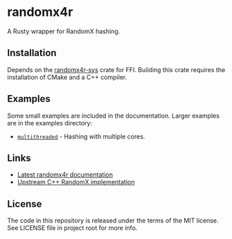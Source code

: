 # randomx4r

A Rusty wrapper for RandomX hashing.

## Installation

Depends on the [randomx4r-sys](https://github.com/moneromint/randomx4r-sys) crate for FFI.
Building this crate requires the installation of CMake and a C++ compiler.

## Examples

Some small examples are included in the documentation.
Larger examples are in the examples directory:

* [`multithreaded`](examples/multithreaded.rs) - Hashing with multiple cores.

## Links

* [Latest randomx4r documentation](https://docs.rs/randomx4r/latest/randomx4r)
* [Upstream C++ RandomX implementation](https://github.com/tevador/randomx)

## License

The code in this repository is released under the terms of the MIT license.
See LICENSE file in project root for more info.
